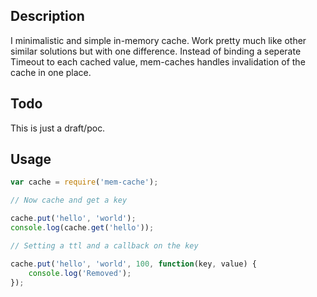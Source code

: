 ## Description

I minimalistic and simple in-memory cache. Work pretty much like other similar solutions but with one difference. Instead of binding a seperate Timeout to each cached value, mem-caches handles invalidation of the cache in one place.

## Todo

This is just a draft/poc.

## Usage

```javascript
var cache = require('mem-cache');

// Now cache and get a key

cache.put('hello', 'world');
console.log(cache.get('hello'));

// Setting a ttl and a callback on the key

cache.put('hello', 'world', 100, function(key, value) {
    console.log('Removed');
});
```
